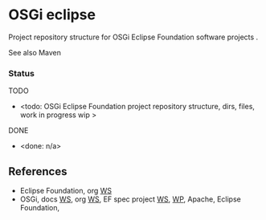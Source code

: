 # OSGi eclipse

Project repository structure for OSGi Eclipse Foundation software projects . 

See also Maven


### Status

TODO
* <todo: OSGi Eclipse Foundation project repository structure, dirs, files, work in progress wip >

DONE
* <done: n/a>

## References

* Eclipse Foundation, org [WS](https://www.eclipse.org/)
* OSGi, docs [WS](https://docs.osgi.org/), org [WS](https://www.osgi.org/), EF spec project [WS](https://projects.eclipse.org/projects/technology.osgi), [WP](https://en.wikipedia.org/wiki/OSGi), Apache, Eclipse Foundation, 


